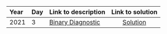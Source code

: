 | Year | Day | Link to description | Link to solution
|:---|:---|:---|:---:|
| 2021 |                      3 | [Binary Diagnostic](https://adventofcode.com/2021/day/3) | [Solution](https://github.com/versenyi98/programming-contests/tree/master/Advent%20of%20Code/2021/Day%20%20%20%20%20%20%20%20%20%20%20%20%20%20%20%20%20%20%20%20%20%203%20-%20Binary%20Diagnostic)|
